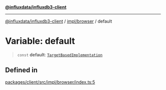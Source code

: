 [**@influxdata/influxdb3-client**](../../../index.md)

***

[@influxdata/influxdb3-client](../../../modules.md) / [impl/browser](../index.md) / default

# Variable: default

> `const` **default**: [`TargetBasedImplementation`](../../implSelector/type-aliases/TargetBasedImplementation.md)

## Defined in

[packages/client/src/impl/browser/index.ts:5](https://github.com/InfluxCommunity/influxdb3-js/blob/6328be2232de5032f7226e569b6b0154d8900f73/packages/client/src/impl/browser/index.ts#L5)

